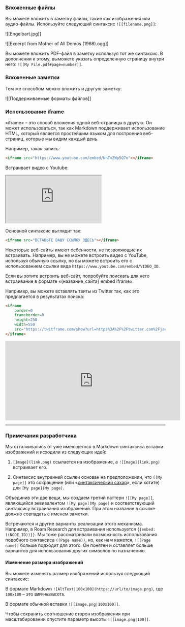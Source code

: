 ### Вложенные файлы

Вы можете вложить в заметку файлы, такие как изображения или аудио-файлы. Используйте следующий синтаксис `![[filename.png]]`:

![[Engelbart.jpg]]

![[Excerpt from Mother of All Demos (1968).ogg]]

Вы можете вложить PDF-файл в заметку используя тот же синтаксис. В дополнении к этому, выможете указать определенную страницу внутри него: `![[My File.pdf#page=number]]`.

### Вложенные заметки

Тем же способом можно вложить и другую заметку:

![[Поддерживаемые форматы файлов]]

### Использование iframe

«iframe» – это способ вложения одной веб-страницы в другую. Он может использоваться, так как Markdown поддерживает использование HTML, который является простейшим языком для построения веб-страниц, которые мы видим каждый день.

Например, такая запись:

```html
<iframe src="https://www.youtube.com/embed/NnTvZWp5Q7o"></iframe>
```

Встраивает видео с Youtube:

<iframe src="https://www.youtube.com/embed/NnTvZWp5Q7o"></iframe>

Основной синтаксис выглядит так:

```html
<iframe src="ВСТАВЬТЕ ВАШУ ССЫЛКУ ЗДЕСЬ"></iframe>
```

Некоторые веб-сайты имеют осбенности, не позволяющие их встраивать. Например, вы не можете встроить видео с YouTube, используя обычную ссылку, но вы можете встроить его с использованием ссылки вида `https://www.youtube.com/embed/VIDEO_ID`.

Если вы хотите встроить веб-сайт, попробуйте поискать для него встраивание в формате «{название_сайта} embed iframe».

Например, вы можете вставлять твиты из Twitter так, как это предлагается в результатах поиска:

```html
<iframe
	border=0
	frameborder=0
	height=250
	width=550  
	src="https://twitframe.com/show?url=https%3A%2F%2Ftwitter.com%2Fjack%2Fstatus%2F20">
</iframe>
```

<iframe border=0 frameborder=0 height=250 width=550 src="https://twitframe.com/show?url=https%3A%2F%2Ftwitter.com%2Fjack%2Fstatus%2F20"></iframe>

---

### Примечания разработчика

Мы отталкивались от уже имеющегося в Markdown синтаксиса вставки изображений и исходили из следующих идей:

 1. `[Image](link.png)` ссылается на изображение, а `![Image](link.png)` встраивает его.

 2. Синтаксис внутренней ссылки основан на предположении, что `[[My page]]` это сокращение (или «[синтаксический сахар](https://ru.wikipedia.org/wiki/%D0%A1%D0%B8%D0%BD%D1%82%D0%B0%D0%BA%D1%81%D0%B8%D1%87%D0%B5%D1%81%D0%BA%D0%B8%D0%B9_%D1%81%D0%B0%D1%85%D0%B0%D1%80)», если хотите) для `[My page](My page)`.

Объединив эти две вещи, мы создаем третий паттерн `![[My page]]`, являющийся эквивалентом `![My page](My page)` и соответствующий синтаксису встраивания изображений. При этом название в ссылке должно совпадать с именем заметки.

Встречаются и другие варианты реализации этого механизма. Например, в Roam Research для встраивания используется `{{embed: ((NODE_ID))}}`. Мы тоже рассматривали возможность использования подобного синтаксиса `((Page name))`, но, как нам кажется, `![[Page name]]` больше подходит для этого. Он понятен и оставляет больше вариантов для использования других символов по назначению.

#### Изменение размера изображений

Вы можете изменять размер изображений используя следующий синтаксис:

В формате Markdown `![AltText|100x100](https://url/to/image.png)`, где `100x100` – это `ШИРИНАxВЫСОТА`.

В формате обычной вставки `![[image.png|100x100]]`.

Чтобы сохранить соотношение сторон изображения при масштабировании опустите параметр высоты `![[image.png|100]]`.